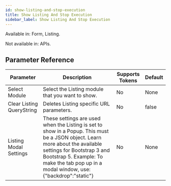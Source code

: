 ```yaml
---
id: show-listing-and-stop-execution
title: Show Listing And Stop Execution
sidebar_label: Show Listing And Stop Execution
---
```


Available in: Form, Listing.

Not available in: APIs.




## Parameter Reference
| Parameter | Description | Supports Tokens | Default |
| -- | -- | -- | -- |
| Select Module | Select the Listing module that you want to show. | No | None |
| Clear Listing QueryString | Deletes Listing specific URL parameters. | No | false |
| Listing Modal Settings | These settings are used when the Listing is set to show in a Popup. This must be a JSON object. Learn more about the available settings for Bootstrap 3 and Bootstrap 5. Example: To make the tab pop up in a modal window, use: {"backdrop":"static"} | No | None |
